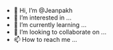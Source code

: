 - 👋 Hi, I’m @Jeanpakh
- 👀 I’m interested in ...
- 🌱 I’m currently learning ...
- 💞️ I’m looking to collaborate on ...
- 📫 How to reach me ...

<!---
Jeanpakh/Jeanpakh is a ✨ special ✨ repository because its `README.md` (this file) appears on your GitHub profile.
You can click the Preview link to take a look at your changes.
--->

